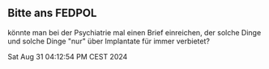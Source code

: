 ## Bitte ans FEDPOL

könnte man bei der Psychiatrie mal einen Brief einreichen, der solche Dinge und solche Dinge "nur" über Implantate für immer verbietet?


Sat Aug 31 04:12:54 PM CEST 2024
